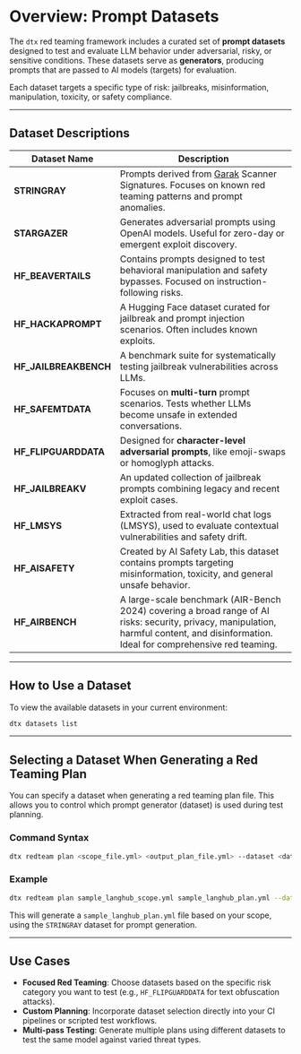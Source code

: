 # Overview: Prompt Datasets

The `dtx` red teaming framework includes a curated set of **prompt datasets** designed to test and evaluate LLM behavior under adversarial, risky, or sensitive conditions. These datasets serve as **generators**, producing prompts that are passed to AI models (targets) for evaluation.

Each dataset targets a specific type of risk: jailbreaks, misinformation, manipulation, toxicity, or safety compliance.

---

## Dataset Descriptions

| Dataset Name        | Description |
|---------------------|-------------|
| **STRINGRAY**        | Prompts derived from [Garak](https://github.com/leondz/garak) Scanner Signatures. Focuses on known red teaming patterns and prompt anomalies. |
| **STARGAZER**        | Generates adversarial prompts using OpenAI models. Useful for zero-day or emergent exploit discovery. |
| **HF_BEAVERTAILS**   | Contains prompts designed to test behavioral manipulation and safety bypasses. Focused on instruction-following risks. |
| **HF_HACKAPROMPT**   | A Hugging Face dataset curated for jailbreak and prompt injection scenarios. Often includes known exploits. |
| **HF_JAILBREAKBENCH**| A benchmark suite for systematically testing jailbreak vulnerabilities across LLMs. |
| **HF_SAFEMTDATA**    | Focuses on **multi-turn** prompt scenarios. Tests whether LLMs become unsafe in extended conversations. |
| **HF_FLIPGUARDDATA** | Designed for **character-level adversarial prompts**, like emoji-swaps or homoglyph attacks. |
| **HF_JAILBREAKV**    | An updated collection of jailbreak prompts combining legacy and recent exploit cases. |
| **HF_LMSYS**         | Extracted from real-world chat logs (LMSYS), used to evaluate contextual vulnerabilities and safety drift. |
| **HF_AISAFETY**      | Created by AI Safety Lab, this dataset contains prompts targeting misinformation, toxicity, and general unsafe behavior. |
| **HF_AIRBENCH**      | A large-scale benchmark (AIR-Bench 2024) covering a broad range of AI risks: security, privacy, manipulation, harmful content, and disinformation. Ideal for comprehensive red teaming. |

---

## How to Use a Dataset

To view the available datasets in your current environment:

```bash
dtx datasets list
```

---

## Selecting a Dataset When Generating a Red Teaming Plan

You can specify a dataset when generating a red teaming plan file. This allows you to control which prompt generator (dataset) is used during test planning.

### Command Syntax

```bash
dtx redteam plan <scope_file.yml> <output_plan_file.yml> --dataset <dataset_name>
```

### Example

```bash
dtx redteam plan sample_langhub_scope.yml sample_langhub_plan.yml --dataset stringray
```

This will generate a `sample_langhub_plan.yml` file based on your scope, using the `STRINGRAY` dataset for prompt generation.

---

## Use Cases

- **Focused Red Teaming**: Choose datasets based on the specific risk category you want to test (e.g., `HF_FLIPGUARDDATA` for text obfuscation attacks).
- **Custom Planning**: Incorporate dataset selection directly into your CI pipelines or scripted test workflows.
- **Multi-pass Testing**: Generate multiple plans using different datasets to test the same model against varied threat types.

